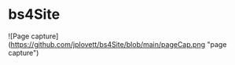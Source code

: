 # bs4Site

![Page capture] (https://github.com/jplovett/bs4Site/blob/main/pageCap.png "page capture")
